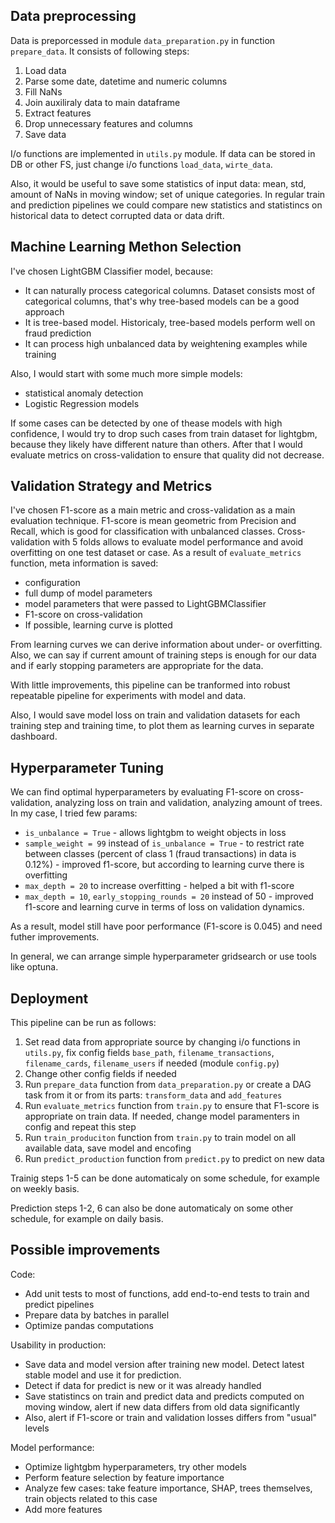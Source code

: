 ## Data preprocessing

Data is preporcessed in module `data_preparation.py` in function `prepare_data`. It consists of following steps:
1. Load data
2. Parse some date, datetime and numeric columns
3. Fill NaNs
4. Join auxiliraly data to main dataframe
5. Extract features
6. Drop unnecessary features and columns
7. Save data

I/o functions are implemented in `utils.py` module. If data can be stored in DB or other FS, just change i/o functions `load_data`, `wirte_data`.

Also, it would be useful to save some statistics of input data: mean, std, amount of NaNs in moving window; set of unique categories.
In regular train and prediction pipelines we could compare new statistics and statistincs on historical data to detect corrupted data or data drift.

## Machine Learning Methon Selection

I've chosen LightGBM Classifier model, because:

- It can naturally process categorical columns. Dataset consists most of categorical columns, that's why tree-based models can be a good approach
- It is tree-based model. Historicaly, tree-based models perform well on fraud prediction
- It can process high unbalanced data by weightening examples while training

Also, I would start with some much more simple models:

- statistical anomaly detection
- Logistic Regression models

If some cases can be detected by one of thease models with high confidence, I would try to drop such cases from train dataset for lightgbm, because they likely have different nature than others.
After that I would evaluate metrics on cross-validation to ensure that quality did not decrease.

## Validation Strategy and Metrics

I've chosen F1-score as a main metric and cross-validation as a main evaluation technique. F1-score is mean geometric from Precision and Recall, which is good for classification with unbalanced classes.
Cross-validation with 5 folds allows to evaluate model performance and avoid overfitting on one test dataset or case. As a result of `evaluate_metrics` function, meta information is saved:
- configuration
- full dump of model parameters
- model parameters that were passed to LightGBMClassifier
- F1-score on cross-validation
- If possible, learning curve is plotted

From learning curves we can derive information about under- or overfitting. Also, we can say if current amount of training steps is enough for our data and if early stopping parameters are appropriate for the data.

With little improvements, this pipeline can be tranformed into robust repeatable pipeline for experiments with model and data.

Also, I would save model loss on train and validation datasets for each training step and training time, to plot them as learning curves in separate dashboard.

## Hyperparameter Tuning

We can find optimal hyperparameters by evaluating F1-score on cross-validation, analyzing loss on train and validation, analyzing amount of trees. In my case, I tried few params:
- `is_unbalance = True` - allows lightgbm to weight objects in loss
- `sample_weight = 99` instead of `is_unbalance = True` - to restrict rate between classes (percent of class 1 (fraud transactions) in data is 0.12%) - improved f1-score, but according to learning curve there is overfitting
- `max_depth = 20` to increase overfitting - helped a bit with f1-score
- `max_depth = 10`, `early_stopping_rounds = 20` instead of 50 - improved f1-score and learning curve in terms of loss on validation dynamics.

As a result, model still have poor performance (F1-score is 0.045) and need futher improvements.

In general, we can arrange simple hyperparameter gridsearch or use tools like optuna.

## Deployment

This pipeline can be run as follows:
1. Set read data from appropriate source by changing i/o functions in `utils.py`, fix config fields `base_path`, `filename_transactions`, `filename_cards`, `filename_users` if needed (module `config.py`)
2. Change other config fields if needed
3. Run `prepare_data` function from `data_preparation.py` or create a DAG task from it or from its parts: `transform_data` and `add_features`
4. Run `evaluate_metrics` function from `train.py` to ensure that F1-score is appropriate on train data. If needed, change model paramenters in config and repeat this step
5. Run `train_produciton` function from `train.py` to train model on all available data, save model and encofing
6. Run `predict_production` function from `predict.py` to predict on new data

Trainig steps 1-5 can be done automaticaly on some schedule, for example on weekly basis.

Prediction steps 1-2, 6 can also be done automaticaly on some other schedule, for example on daily basis.


## Possible improvements
Code:
- Add unit tests to most of functions, add end-to-end tests to train and predict pipelines
- Prepare data by batches in parallel
- Optimize pandas computations

Usability in production:
- Save data and model version after training new model. Detect latest stable model and use it for prediction.
- Detect if data for predict is new or it was already handled
- Save statistincs on train and predict data and predicts computed on moving window, alert if new data differs from old data significantly
- Also, alert if F1-score or train and validation losses differs from "usual" levels

Model performance:
- Optimize lightgbm hyperparameters, try other models
- Perform feature selection by feature importance
- Analyze few cases: take feature importance, SHAP, trees themselves, train objects related to this case
- Add more features
